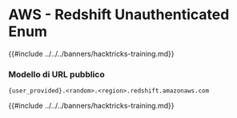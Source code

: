 # AWS - Redshift Unauthenticated Enum

{{#include ../../../banners/hacktricks-training.md}}

### Modello di URL pubblico
```
{user_provided}.<random>.<region>.redshift.amazonaws.com
```
{{#include ../../../banners/hacktricks-training.md}}
